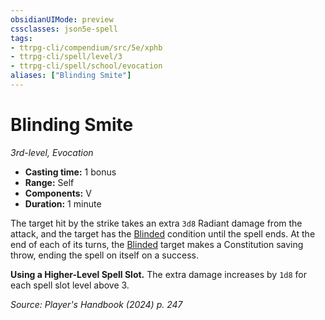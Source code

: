 ```yaml
---
obsidianUIMode: preview
cssclasses: json5e-spell
tags:
- ttrpg-cli/compendium/src/5e/xphb
- ttrpg-cli/spell/level/3
- ttrpg-cli/spell/school/evocation
aliases: ["Blinding Smite"]
---
```

# Blinding Smite
*3rd-level, Evocation*  

- **Casting time:** 1 bonus
- **Range:** Self
- **Components:** V
- **Duration:** 1 minute

The target hit by the strike takes an extra `3d8` Radiant damage from the attack, and the target has the [Blinded](conditions.md#Blinded) condition until the spell ends. At the end of each of its turns, the [Blinded](conditions.md#Blinded) target makes a Constitution saving throw, ending the spell on itself on a success.

**Using a Higher-Level Spell Slot.** The extra damage increases by `1d8` for each spell slot level above 3.

*Source: Player's Handbook (2024) p. 247*